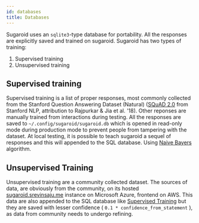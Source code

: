 ```yaml
--- 
id: databases
title: Databases
---
```


Sugaroid uses an `sqlite3`-type database for portability. 
All the responses are explicitly saved and trained on sugaroid.
Sugaroid has two types of training:
1. Supervised training
2. Unsupervised training

## Supervised training
Supervised training is a list of proper responses, most commonly 
collected from the Stanford Question Answering Dataset (Natural)
([SQuAD 2.0](https://rajpurkar.github.io/SQuAD-explorer/) from Stanford NLP, attribution to Rajpurkar & Jia et al. '18). Other 
reponses are manually trained from interactions during testing.
All the responses are saved to `~/.config/sugaroid/sugaroid.db` 
which is opened in read-only mode during production mode to 
prevent people from tampering with the dataset. At local testing, 
it is possible to teach sugaroid a sequel of responses and this 
will appended to the SQL database. Using [Naive Bayers](naive-bayer-classifier) 
algorithm. 

## Unsupervised Training 
Unsupervised training are a community collected dataset. 
The sources of data, are obviously from the community, on its 
hosted [sugaroid.srevinsaju.me](https://sugaroid.srevinsaju.me) 
instance on Microsoft Azure, frontend on AWS. This data are 
also appended to the SQL database like 
[Supervised Training](#supervised-training) but they are saved 
with lesser confidence ( `0.1 * confidence_from_statement` ), as
data from community needs to undergo refining.


